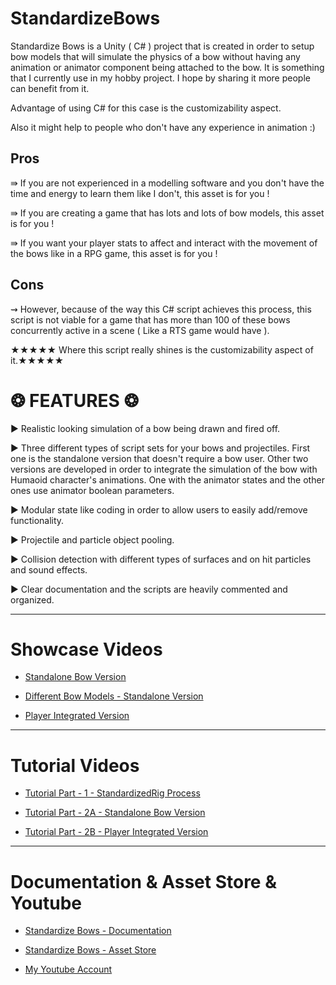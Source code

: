 # StandardizeBows
Standardize Bows is a Unity ( C# ) project that is created in order to setup bow models that will simulate the physics of a bow without having any animation or animator component being attached to the bow. It is something that I currently use in my hobby project. I hope by sharing it more people can benefit from it.

Advantage of using C# for this case is the customizability aspect. 

Also it might help to people who don't have any experience in animation :)

## Pros

⇛ If you are not experienced in a modelling software and you don't have the time and energy to learn them like I don't, this asset is for you ! 

⇛ If you are creating a game that has lots and lots of bow models, this asset is for you ! 

⇛ If you want your player stats to affect and interact with the movement of the bows like in a RPG game, this asset is for you ! 

## Cons

⇝ However, because of the way this C# script achieves this process, this script is not viable for a game that has more than 100 of these bows concurrently active in a scene ( Like a RTS game would have ). 

★★★★★ Where this script really shines is the customizability aspect of it.★★★★★

# ❂ FEATURES ❂ 

► Realistic looking simulation of a bow being drawn and fired off. 

► Three different types of script sets for your bows and projectiles. First one is the standalone version that doesn't require a bow user. Other two versions are developed in order to integrate the simulation of the bow with Humaoid character's animations. One with the animator states and the other ones use animator boolean parameters. 

► Modular state like coding in order to allow users to easily add/remove functionality. 

► Projectile and particle object pooling. 

► Collision detection with different types of surfaces and on hit particles and sound effects. 

► Clear documentation and the scripts are heavily commented and organized. 

---

# Showcase Videos

* [Standalone Bow Version](https://youtu.be/UN7AWzPihGg)

* [Different Bow Models - Standalone Version](https://youtu.be/M18QIPQ9wFE)

* [Player Integrated Version](https://youtu.be/zEGKLUMUr0k)

---

# Tutorial Videos

* [Tutorial Part - 1 - StandardizedRig Process](https://youtu.be/e0Ch9-XPdtU)

* [Tutorial Part - 2A - Standalone Bow Version](https://youtu.be/s6zvTjLwbR4)

* [Tutorial Part - 2B - Player Integrated Version](https://youtu.be/ic9Tlx7flIY)

---

# Documentation & Asset Store & Youtube

* [Standardize Bows - Documentation](https://docs.google.com/document/d/1WQrHb0WXIHjRbb64JqA_QW6O-Yow9acdayFbsdy4ARk/edit?usp=sharing)

* [Standardize Bows - Asset Store](https://assetstore.unity.com/packages/tools/animation/standardize-bows-139068)

* [My Youtube Account](https://www.youtube.com/channel/UCg0QBQFEAHstDN3rXLveg5w)
